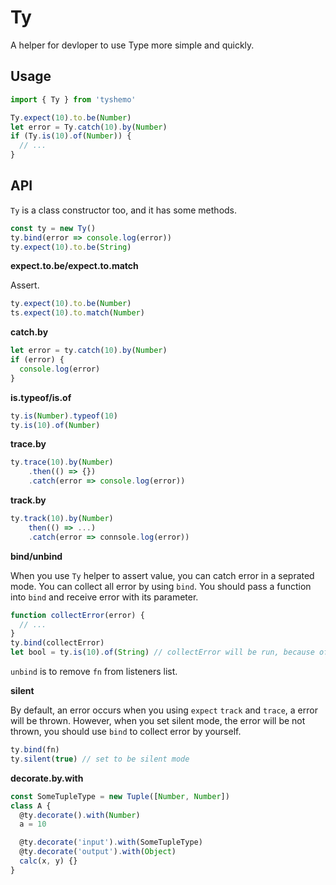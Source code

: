 # Ty

A helper for devloper to use Type more simple and quickly.

## Usage

```js
import { Ty } from 'tyshemo'

Ty.expect(10).to.be(Number)
let error = Ty.catch(10).by(Number)
if (Ty.is(10).of(Number)) {
  // ...
}
```

## API


`Ty` is a class constructor too, and it has some methods.

```js
const ty = new Ty()
ty.bind(error => console.log(error))
ty.expect(10).to.be(String)
```

**expect.to.be/expect.to.match**

Assert.

```js
ty.expect(10).to.be(Number)
ts.expect(10).to.match(Number)
```

**catch.by**

```js
let error = ty.catch(10).by(Number)
if (error) {
  console.log(error)
}
```

**is.typeof/is.of**

```js
ty.is(Number).typeof(10)
ty.is(10).of(Number)
```

**trace.by**

```js
ty.trace(10).by(Number)
	.then(() => {})
	.catch(error => console.log(error))
```

**track.by**

```js
ty.track(10).by(Number)
	then(() => ...)
	.catch(error => connsole.log(error))
```

**bind/unbind**

When you use `Ty` helper to assert value, you can catch error in a seprated mode.
You can collect all error by using `bind`.
You should pass a function into `bind` and receive error with its parameter.

```js
function collectError(error) {
  // ...
}
ty.bind(collectError)
let bool = ty.is(10).of(String) // collectError will be run, because of checking fail
```

`unbind` is to remove `fn` from listeners list.

**silent**

By default, an error occurs when you using `expect` `track` and `trace`, a error will be thrown. However, when you set silent mode, the error will be not thrown, you should use `bind` to collect error by yourself.

```js
ty.bind(fn)
ty.silent(true) // set to be silent mode
```

**decorate.by.with**

```js
const SomeTupleType = new Tuple([Number, Number])
class A {
  @ty.decorate().with(Number)
  a = 10

  @ty.decorate('input').with(SomeTupleType)
  @ty.decorate('output').with(Object)
  calc(x, y) {}
}
```
